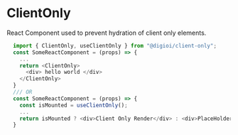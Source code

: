 # ClientOnly

React Component used to prevent hydration of client only elements.

```javascript
  import { ClientOnly, useClientOnly } from "@digioi/client-only";
  const SomeReactComponent = (props) => {
    ...
    return <ClientOnly>
      <div> hello world </div>
    </ClientOnly>
  }
  /// OR 
  const SomeReactComponent = (props) => {
    const isMounted = useClientOnly();
    ...
    return isMounted ? <div>Client Only Render</div> : <div>PlaceHolder until Mounted</div>
  }
```